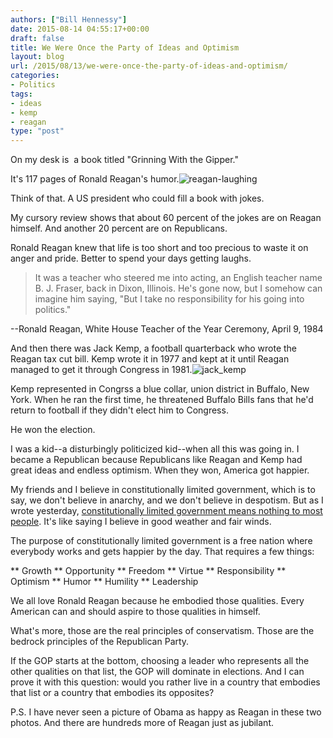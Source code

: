 ```yaml
---
authors: ["Bill Hennessy"]
date: 2015-08-14 04:55:17+00:00
draft: false
title: We Were Once the Party of Ideas and Optimism
layout: blog
url: /2015/08/13/we-were-once-the-party-of-ideas-and-optimism/
categories:
- Politics
tags:
- ideas
- kemp
- reagan
type: "post"
---
```


On my desk is  a book titled "Grinning With the Gipper."

It's 117 pages of Ronald Reagan's humor.![reagan-laughing](https://hennessysview.com/wp-content/uploads/2015/08/reagan-laughing-300x100.png)


Think of that. A US president who could fill a book with jokes.

My cursory review shows that about 60 percent of the jokes are on Reagan himself. And another 20 percent are on Republicans.

Ronald Reagan knew that life is too short and too precious to waste it on anger and pride. Better to spend your days getting laughs.



> It was a teacher who steered me into acting, an English teacher name B. J. Fraser, back in Dixon, Illinois. He's gone now, but I somehow can imagine him saying, "But I take no responsibility for his going into politics."

--Ronald Reagan, White House Teacher of the Year Ceremony, April 9, 1984



And then there was Jack Kemp, a football quarterback who wrote the Reagan tax cut bill. Kemp wrote it in 1977 and kept at it until Reagan managed to get it through Congress in 1981.![jack_kemp](https://hennessysview.com/wp-content/uploads/2015/08/jack_kemp-300x206.jpg)


Kemp represented in Congrss a blue collar, union district in Buffalo, New York. When he ran the first time, he threatened Buffalo Bills fans that he'd return to football if they didn't elect him to Congress.

He won the election.

I was a kid--a disturbingly politicized kid--when all this was going in. I became a Republican because Republicans like Reagan and Kemp had great ideas and endless optimism. When they won, America got happier.

My friends and I believe in constitutionally limited government, which is to say, we don't believe in anarchy, and we don't believe in despotism. But as I wrote yesterday, [constitutionally limited government means nothing to most people](https://hennessysview.com/2015/08/12/why-smart-phones-are-more-popular-than-the-tea-party/). It's like saying I believe in good weather and fair winds.

The purpose of constitutionally limited government is a free nation where everybody works and gets happier by the day. That requires a few things:




** Growth
** Opportunity
** Freedom
** Virtue
** Responsibility
** Optimism
** Humor
** Humility
** Leadership


We all love Ronald Reagan because he embodied those qualities. Every American can and should aspire to those qualities in himself.

What's more, those are the real principles of conservatism. Those are the bedrock principles of the Republican Party.

If the GOP starts at the bottom, choosing a leader who represents all the other qualities on that list, the GOP will dominate in elections. And I can prove it with this question: would you rather live in a country that embodies that list or a country that embodies its opposites?

P.S. I have never seen a picture of Obama as happy as Reagan in these two photos. And there are hundreds more of Reagan just as jubilant.


